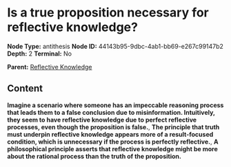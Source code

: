 # Is a true proposition necessary for reflective knowledge?

**Node Type:** antithesis
**Node ID:** 44143b95-9dbc-4ab1-bb69-e267c99147b2
**Depth:** 2
**Terminal:** No

**Parent:** [Reflective Knowledge](reflective-knowledge.md)

## Content

**Imagine a scenario where someone has an impeccable reasoning process that leads them to a false conclusion due to misinformation. Intuitively, they seem to have reflective knowledge due to perfect reflective processes, even though the proposition is false.**, **The principle that truth must underpin reflective knowledge appears more of a result-focused condition, which is unnecessary if the process is perfectly reflective.**, **A philosophical principle asserts that reflective knowledge might be more about the rational process than the truth of the proposition.**
